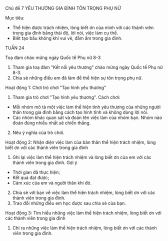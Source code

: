 Chủ đề
7
YÊU THƯƠNG GIA ĐÌNH
TÔN TRỌNG PHỤ NỮ

Mục tiêu:
* Thể hiện được trách nhiệm, lòng biết ơn của mình với các thành viên trong gia đình bằng thái độ, lời nói, việc làm cụ thể.
* Biết tạo bầu không khí vui vẻ, đầm ấm trong gia đình.

TUẦN 24

Toạ đàm chào mừng ngày Quốc tế Phụ nữ 8-3
1. Tham gia toạ đàm "Kết nối yêu thương" chào mừng ngày Quốc tế Phụ nữ 8-3.
2. Chia sẻ những điều em đã làm để thể hiện sự tôn trọng phụ nữ.

Hoạt động 1: Chơi trò chơi "Tạo hình yêu thương"
1. Tham gia trò chơi "Tạo hình yêu thương".
Cách chơi:
* Mỗi nhóm mô tả một việc làm thể hiện tình yêu thương của những người thân trong gia đình bằng cách tạo hình tĩnh và không dùng lời nói.
* Các nhóm khác quan sát và đoán tên việc làm của nhóm bạn. Nhóm nào đoán đúng nhiều nhất sẽ chiến thắng.

2. Nêu ý nghĩa của trò chơi.

Hoạt động 2: Nhận diện việc làm của bản thân thể hiện trách nhiệm, lòng biết ơn với các thành viên trong gia đình
1. Ghi lại việc làm thể hiện trách nhiệm và lòng biết ơn của em với các thành viên trong gia đình.
Gợi ý
* Thời gian đã thực hiện;
* Kết quả đạt được;
* Cảm xúc của em và người thân khi đó.

2. Chia sẻ với bạn về việc làm thể hiện trách nhiệm, lòng biết ơn với các thành viên trong gia đình.
3. Trao đổi những điều em học được sau chia sẻ của bạn.

Hoạt động 3: Tìm hiểu những việc làm thể hiện trách nhiệm, lòng biết ơn với các thành viên trong gia đình
1. Chỉ ra những việc làm thể hiện trách nhiệm, lòng biết ơn với các thành viên trong gia đình.
